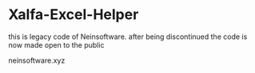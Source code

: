 # Xalfa-Excel-Helper
this is legacy code of Neinsoftware. after being discontinued the code is now made open to the public

neinsoftware.xyz

